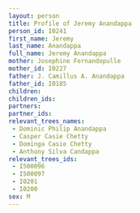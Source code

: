 ```yaml
---
layout: person
title: Profile of Jeremy Anandappa
person_id: I0241
first_name: Jeremy
last_name: Anandappa
full_name: Jeremy Anandappa
mother: Josephine Fernandopulle
mother_id: I0227
father: J. Camillus A. Anandappa
father_id: I0185
children:
children_ids:
partners:
partner_ids:
relevant_trees_names:
 - Dominic Philip Anandappa
 - Casper Casie Chetty
 - Dominga Casie Chetty
 - Anthony Silva Candappa
relevant_trees_ids:
 - I500096
 - I500097
 - I0201
 - I0200
sex: M
---
```


